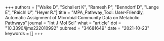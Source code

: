 +++
authors = ["Walke D", "Schallert K", "Ramesh P", "Benndorf D", "Lange E", "Reichl U", "Heyer R."]
title = "MPA_Pathway_Tool: User-Friendly, Automatic Assignment of Microbial Community Data on Metabolic Pathways"
journal = "Int J Mol Sci"
what = "article"
doi = "10.3390/ijms222010992"
pubmed = "34681649"
date = "2021-10-23"
keywords = []
+++

